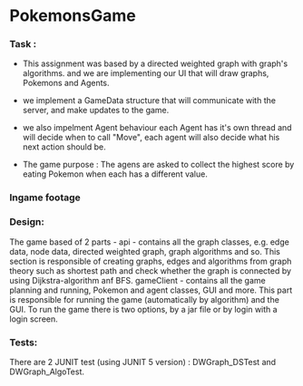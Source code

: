 # PokemonsGame


### Task :

- This assignment was based by a directed weighted graph with graph's algorithms.
and we are implementing our UI that will draw graphs, Pokemons and Agents.

- we implement a GameData structure that will communicate with the server, and make updates to the game.
- we also impelment Agent behaviour each Agent has it's own thread and will decide when to call "Move", each agent will also decide what his next action should be.

- The game purpose : The agens are asked to collect the highest score by eating Pokemon when each has a different value. 


### Ingame footage




### Design:
The game based of 2 parts -
api - contains all the graph classes, e.g. edge data, node data, directed weighted graph, graph algorithms and so. This section is responsible of creating graphs, edges and algorithms from graph theory such as shortest path and check whether the graph is connected by using Dijkstra-algorithm anf BFS.
gameClient - contains all the game planning and running, Pokemon and agent classes, GUI and more.
This part is responsible for running the game (automatically by algorithm) and the GUI.
To run the game there is two options, by a jar file or by login with a login screen.

### Tests:
There are 2 JUNIT test (using JUNIT 5 version) :
DWGraph_DSTest and DWGraph_AlgoTest.
